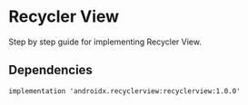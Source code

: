 # Recycler View
Step by step guide for implementing Recycler View.

## Dependencies
```
implementation 'androidx.recyclerview:recyclerview:1.0.0'
```
